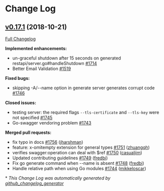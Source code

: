 # Change Log

## [v0.17.1](https://github.com/M15t/go-swagger/tree/v0.17.1) (2018-10-21)

[Full Changelog](https://github.com/M15t/go-swagger/compare/v0.17.0...v0.17.1)

**Implemented enhancements:**

- un-graceful shutdown after 15 seconds on generated restapi/server.go\#handleShutdown [\#1714](https://github.com/M15t/go-swagger/issues/1714)
- Better Email Validation [\#1519](https://github.com/M15t/go-swagger/issues/1519)

**Fixed bugs:**

- skipping -A/--name option in generate server generates corrupt code [\#1746](https://github.com/M15t/go-swagger/issues/1746)

**Closed issues:**

- testing server: the required flags `--tls-certificate` and `--tls-key` were not specified [\#1745](https://github.com/M15t/go-swagger/issues/1745)
- Go-swagger vendoring problem [\#1743](https://github.com/M15t/go-swagger/issues/1743)

**Merged pull requests:**

- fix typo in docs [\#1756](https://github.com/M15t/go-swagger/pull/1756) ([jharshman](https://github.com/jharshman))
- feature: x-omitempty extension for general types [\#1751](https://github.com/M15t/go-swagger/pull/1751) ([zhuangqh](https://github.com/zhuangqh))
- verifies swagger:operation can deal with $ref [\#1750](https://github.com/M15t/go-swagger/pull/1750) ([casualjim](https://github.com/casualjim))
- Updated contributing guidelines [\#1749](https://github.com/M15t/go-swagger/pull/1749) ([fredbi](https://github.com/fredbi))
- Fix go generate command when --name is absent [\#1748](https://github.com/M15t/go-swagger/pull/1748) ([fredbi](https://github.com/fredbi))
- Handle relative path when using Go modules [\#1744](https://github.com/M15t/go-swagger/pull/1744) ([mikkeloscar](https://github.com/mikkeloscar))

\* _This Change Log was automatically generated by [github_changelog_generator](https://github.com/skywinder/Github-Changelog-Generator)_
